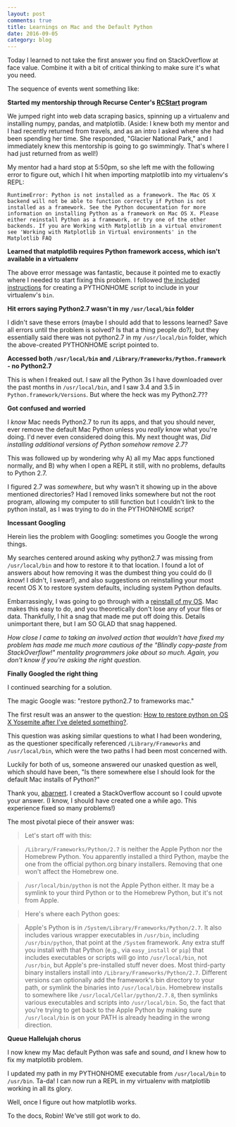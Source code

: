 ```yaml
---
layout: post
comments: true
title: Learnings on Mac and the Default Python
date: 2016-09-05
category: blog
---
```

Today I learned to not take the first answer you find on StackOverflow at face value. Combine it with a bit of critical thinking to make sure it's what you need.

The sequence of events went something like:

**Started my mentorship through Recurse Center's [RCStart](https://www.recurse.com/blog/99-free-one-on-one-mentorship-for-new-programmers) program**

We jumped right into web data scraping basics, spinning up a virtualenv and installing numpy, pandas, and matplotlib. (Aside: I knew both my mentor and I had recently returned from travels, and as an intro I asked where she had been spending her time. She responded, "Glacier National Park," and I immediately knew this mentorship is going to go swimmingly. That's where I had just returned from as well!)

My mentor had a hard stop at 5:50pm, so she left me with the following error to figure out, which I hit when importing matplotlib into my virtualenv's REPL:

`RuntimeError: Python is not installed as a framework. The Mac OS X backend will not be able to function correctly if Python is not installed as a framework. See the Python documentation for more information on installing Python as a framework on Mac OS X. Please either reinstall Python as a framework, or try one of the other backends. If you are Working with Matplotlib in a virtual enviroment see 'Working with Matplotlib in Virtual environments' in the Matplotlib FAQ`

**Learned that matplotlib requires Python framework access, which isn't available in a virtualenv**

The above error message was fantastic, because it pointed me to exactly where I needed to start fixing this problem. I followed [the included instructions](http://matplotlib.org/faq/virtualenv_faq.html) for creating a PYTHONHOME script to include in your virtualenv's `bin`.

**Hit errors saying Python2.7 wasn't in my `/usr/local/bin` folder**

I didn't save these errors (maybe I should add that to lessons learned? Save all errors until the problem is solved? Is that a thing people do?), but they essentially said there was not python2.7 in my `/usr/local/bin` folder, which the above-created PYTHONHOME script pointed to.

**Accessed both `/usr/local/bin` and `/Library/Frameworks/Python.framework` - no Python2.7**

This is when I freaked out. I saw all the Python 3s I have downloaded over the past months in `/usr/local/bin`, and I saw 3.4 and 3.5 in `Python.framework/Versions`. But where the heck was my Python2.7??

**Got confused and worried**

I *know* Mac needs Python2.7 to run its apps, and that you should never, ever remove the default Mac Python unless you *really* know what you're doing. I'd never even considered doing this. My next thought was, *Did installing additional versions of Python somehow remove 2.7?*

This was followed up by wondering why A) all my Mac apps functioned normally, and B) why when I open a REPL it still, with no problems, defaults to Python 2.7.

I figured 2.7 was *somewhere*, but why wasn't it showing up in the above mentioned directories? Had I removed links somewhere but not the root program, allowing my computer to still function but I couldn't link to the python install, as I was trying to do in the PYTHONHOME script?

**Incessant Googling**

Herein lies the problem with Googling: sometimes you Google the wrong things.

My searches centered around asking why python2.7 was missing from `/usr/local/bin` and how to restore it to that location. I found a lot of answers about how removing it was the dumbest thing you could do (I *know*! I didn't, I swear!), and also suggestions on reinstalling your most recent OS X to restore system defaults, including system Python defaults.

Embarrassingly, I was going to go through with a [reinstall of my OS](https://support.apple.com/en-us/HT204904). Mac makes this easy to do, and you theoretically don't lose any of your files or data. Thankfully, I hit a snag that made me put off doing this. Details unimportant there, but I am SO GLAD that snag happened.

*How close I came to taking an involved action that wouldn't have fixed my problem has made me much more cautious of the "Blindly copy-paste from StackOverflow!" mentality programmers joke about so much. Again, you don't know if you're asking the right question.*

**Finally Googled the right thing**

I continued searching for a solution.

The magic Google was: "restore python2.7 to frameworks mac."

The first result was an answer to the question: [How to restore python on OS X Yosemite after I've deleted something?](http://stackoverflow.com/questions/26917765/how-to-restore-python-on-os-x-yosemite-after-ive-deleted-something).

This question was asking similar questions to what I had been wondering, as the questioner specifically referenced `/Library/Frameworks` and `/usr/local/bin`, which were the two paths I had been most concerned with.

Luckily for both of us, someone answered our unasked question as well, which should have been, "Is there somewhere else I should look for the default Mac installs of Python?"

Thank you, [abarnert](http://stackoverflow.com/users/908494/abarnert). I created a StackOverflow account so I could upvote your answer. (I know, I should have created one a while ago. This experience fixed so many problems!)

The most pivotal piece of their answer was:

>Let's start off with this:

>`/Library/Frameworks/Python/2.7` is neither the Apple Python nor the Homebrew Python. You apparently installed a third Python, maybe the one from the official python.org binary installers. Removing that one won't affect the Homebrew one.

>`/usr/local/bin/python` is not the Apple Python either. It may be a symlink to your third Python or to the Homebrew Python, but it's not from Apple.

>Here's where each Python goes:

>Apple's Python is in `/System/Library/Frameworks/Python/2.7`. It also includes various wrapper executables in `/usr/bin`, including `/usr/bin/python`, that point at the `/System` framework. Any extra stuff you install with that Python (e.g., via `easy_install` or `pip`) that includes executables or scripts will go into `/usr/local/bin`, not `/usr/bin`, but Apple's pre-installed stuff never does.
Most third-party binary installers install into `/Library/Frameworks/Python/2.7`. Different versions can optionally add the framework's bin directory to your path, or symlink the binaries into `/usr/local/bin`.
Homebrew installs to somewhere like `/usr/local/Cellar/python/2.7.8`, then symlinks various executables and scripts into `/usr/local/bin`.
So, the fact that you're trying to get back to the Apple Python by making sure `/usr/local/bin` is on your PATH is already heading in the wrong direction.

**Queue Hallelujah chorus**

I now knew my Mac default Python was safe and sound, *and* I knew how to fix my matplotlib problem.

I updated my path in my PYTHONHOME executable from `/usr/local/bin` to `/usr/bin`. Ta-da! I can now run a REPL in my virtualenv with matplotlib working in all its glory.

Well, once I figure out how matplotlib works.

To the docs, Robin! We've still got work to do.

